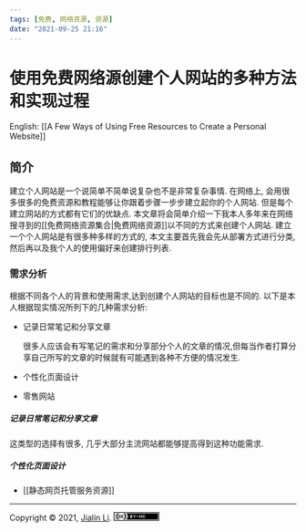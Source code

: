 ```yaml
---
tags: [免费, 网络资源, 资源]
date: "2021-09-25 21:16"
---
```

# 使用免费网络源创建个人网站的多种方法和实现过程

English: [[A Few Ways of Using Free Resources to Create a Personal Website]]

## 简介
建立个人网站是一个说简单不简单说复杂也不是非常复杂事情. 在网络上, 会用很多很多的免费资源和教程能够让你跟着步骤一步步建立起你的个人网站. 但是每个建立网站的方式都有它们的优缺点. 本文章将会简单介绍一下我本人多年来在网络搜寻到的[[免费网络资源集合|免费网络资源]]以不同的方式来创建个人网站. 建立一个个人网站是有很多种多样的方式的, 
本文主要首先我会先从部署方式进行分类, 然后再以及我个人的使用偏好来创建排行列表.


### 需求分析
根据不同各个人的背景和使用需求,达到创建个人网站的目标也是不同的. 以下是本人根据现实情况所列下的几种需求分析:
* 记录日常笔记和分享文章

	 很多人应该会有写笔记的需求和分享部分个人的文章的情况,但每当作者打算分享自己所写的文章的时候就有可能遇到各种不方便的情况发生.
* 个性化页面设计
* 零售网站


#####  记录日常笔记和分享文章
这类型的选择有很多, 几乎大部分主流网站都能够提高得到这种功能需求.


##### 个性化页面设计
* [[静态网页托管服务资源]]






---
Copyright © 2021, [Jialin Li](https://github.com/keyskull).  [![Copyright](/80x15.png)](/LICENSE)